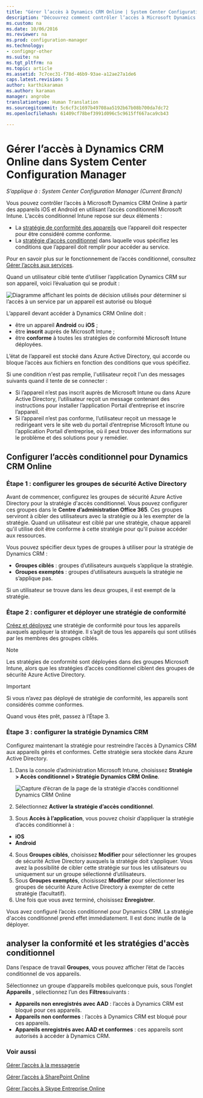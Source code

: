 ```yaml
---
title: "Gérer l’accès à Dynamics CRM Online | System Center Configuration Manager"
description: "Découvrez comment contrôler l’accès à Microsoft Dynamics CRM Online à partir des appareils iOS et Android en utilisant l’accès conditionnel Microsoft Intune."
ms.custom: na
ms.date: 10/06/2016
ms.reviewer: na
ms.prod: configuration-manager
ms.technology:
- configmgr-other
ms.suite: na
ms.tgt_pltfrm: na
ms.topic: article
ms.assetid: 7c7cec31-f78d-46b9-93ae-a12ae27a1de6
caps.latest.revision: 5
author: karthikaraman
ms.author: karaman
manager: angrobe
translationtype: Human Translation
ms.sourcegitcommit: 5c6cf3c1697b49708aa5192b67b08b700da7dc72
ms.openlocfilehash: 61409cf78bef3991d096c5c9615ff667aca9cb43

---
```

# <a name="manage-dynamics-crm-online-access-in-system-center-configuration-manager"></a>Gérer l’accès à Dynamics CRM Online dans System Center Configuration Manager

*S’applique à : System Center Configuration Manager (Current Branch)*

Vous pouvez contrôler l’accès à Microsoft Dynamics CRM Online à partir des appareils iOS et Android en utilisant l’accès conditionnel Microsoft Intune.  L’accès conditionnel Intune repose sur deux éléments :
* La [stratégie de conformité des appareils](../../protect/deploy-use/device-compliance-policies.md) que l’appareil doit respecter pour être considéré comme conforme.
* La [stratégie d’accès conditionnel](../../protect/deploy-use/manage-access-to-services.md) dans laquelle vous spécifiez les conditions que l’appareil doit remplir pour accéder au service.

Pour en savoir plus sur le fonctionnement de l’accès conditionnel, consultez [Gérer l’accès aux services](../../protect/deploy-use/manage-access-to-services.md).


Quand un utilisateur ciblé tente d’utiliser l’application Dynamics CRM sur son appareil, voici l’évaluation qui se produit :

![Diagramme affichant les points de décision utilisés pour déterminer si l’accès à un service par un appareil est autorisé ou bloqué](../media/mdm-ca-dynamics-crm-flow-diagram.png)

L’appareil devant accéder à Dynamics CRM Online doit :
* être un appareil **Android** ou **iOS** ;
* être **inscrit** auprès de Microsoft Intune ;
* être **conforme** à toutes les stratégies de conformité Microsoft Intune déployées.

L’état de l’appareil est stocké dans Azure Active Directory, qui accorde ou bloque l’accès aux fichiers en fonction des conditions que vous spécifiez.

Si une condition n'est pas remplie, l'utilisateur reçoit l'un des messages suivants quand il tente de se connecter :
* Si l’appareil n’est pas inscrit auprès de Microsoft Intune ou dans Azure Active Directory, l’utilisateur reçoit un message contenant des instructions pour installer l’application Portail d’entreprise et inscrire l’appareil.
* Si l’appareil n’est pas conforme, l’utilisateur reçoit un message le redirigeant vers le site web du portail d’entreprise Microsoft Intune ou l’application Portail d’entreprise, où il peut trouver des informations sur le problème et des solutions pour y remédier.

## <a name="configure-conditional-access-for-dynamics-crm-online"></a>Configurer l’accès conditionnel pour Dynamics CRM Online  
### <a name="step-1-configure-active-directory-security-groups"></a>Étape 1 : configurer les groupes de sécurité Active Directory

Avant de commencer, configurez les groupes de sécurité Azure Active Directory pour la stratégie d'accès conditionnel. Vous pouvez configurer ces groupes dans le **Centre d’administration Office 365**. Ces groupes serviront à cibler des utilisateurs avec la stratégie ou à les exempter de la stratégie. Quand un utilisateur est ciblé par une stratégie, chaque appareil qu'il utilise doit être conforme à cette stratégie pour qu'il puisse accéder aux ressources.

Vous pouvez spécifier deux types de groupes à utiliser pour la stratégie de Dynamics CRM :
* **Groupes ciblés** : groupes d’utilisateurs auxquels s’applique la stratégie.
* **Groupes exemptés** : groupes d’utilisateurs auxquels la stratégie ne s’applique pas.

Si un utilisateur se trouve dans les deux groupes, il est exempt de la stratégie.

### <a name="step-2-configure-and-deploy-a-compliance-policy"></a>Étape 2 : configurer et déployer une stratégie de conformité
[Créez et déployez](../../protect/deploy-use/device-compliance-policies.md) une stratégie de conformité pour tous les appareils auxquels appliquer la stratégie. Il s’agit de tous les appareils qui sont utilisés par les membres des groupes ciblés.

> [!NOTE]
> Les stratégies de conformité sont déployées dans des groupes Microsoft Intune, alors que les stratégies d’accès conditionnel ciblent des groupes de sécurité Azure Active Directory.

> [!IMPORTANT]
> Si vous n’avez pas déployé de stratégie de conformité, les appareils sont considérés comme conformes.

Quand vous êtes prêt, passez à l’Étape 3.
### <a name="step-3-configure-the-dynamics-crm-policy"></a>Étape 3 : configurer la stratégie Dynamics CRM
Configurez maintenant la stratégie pour restreindre l’accès à Dynamics CRM aux appareils gérés et conformes. Cette stratégie sera stockée dans Azure Active Directory.

1.  Dans la console d’administration Microsoft Intune, choisissez **Stratégie > Accès conditionnel > Stratégie Dynamics CRM Online**.

     ![Capture d’écran de la page de la stratégie d’accès conditionnel Dynamics CRM Online](../media/mdm-ca-dynamics-crm-policy-configuration.png)

2.  Sélectionnez **Activer la stratégie d’accès conditionnel**.
3.  Sous **Accès à l’application**, vous pouvez choisir d’appliquer la stratégie d’accès conditionnel à :
  * **iOS**
  * **Android**
4.  Sous **Groupes ciblés**, choisissez **Modifier** pour sélectionner les groupes de sécurité Active Directory auxquels la stratégie doit s’appliquer. Vous avez la possibilité de cibler cette stratégie sur tous les utilisateurs ou uniquement sur un groupe sélectionné d’utilisateurs.
5.  Sous **Groupes exemptés**, choisissez **Modifier** pour sélectionner les groupes de sécurité Azure Active Directory à exempter de cette stratégie (facultatif).
6.  Une fois que vous avez terminé, choisissez **Enregistrer**.

Vous avez configuré l’accès conditionnel pour Dynamics CRM. La stratégie d'accès conditionnel prend effet immédiatement. Il est donc inutile de la déployer.
##  <a name="monitor-the-compliance-and-conditional-access-policies"></a>analyser la conformité et les stratégies d'accès conditionnel

Dans l’espace de travail **Groupes**, vous pouvez afficher l’état de l’accès conditionnel de vos appareils.

Sélectionnez un groupe d’appareils mobiles quelconque puis, sous l’onglet **Appareils** , sélectionnez l’un des **Filtres**suivants :
* **Appareils non enregistrés avec AAD** : l’accès à Dynamics CRM est bloqué pour ces appareils.
* **Appareils non conformes** : l’accès à Dynamics CRM est bloqué pour ces appareils.
* **Appareils enregistrés avec AAD et conformes** : ces appareils sont autorisés à accéder à Dynamics CRM.

###  <a name="see-also"></a>Voir aussi
[Gérer l’accès à la messagerie](../../protect/deploy-use/manage-email-access.md)

[Gérer l’accès à SharePoint Online](../../protect/deploy-use/manage-sharepoint-online-access.md)

[Gérer l’accès à Skype Entreprise Online](../../protect/deploy-use/manage-skype-for-business-online-access.md)



<!--HONumber=Nov16_HO1-->


